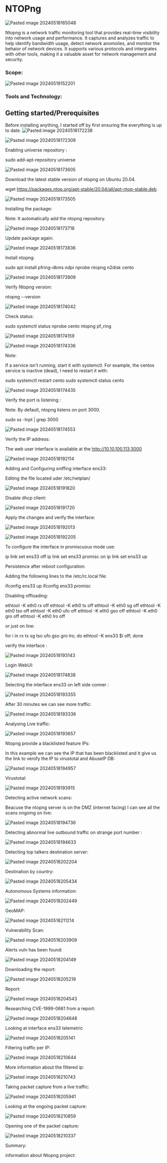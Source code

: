 # NTOPng

![Pasted image 20240518165048](https://github.com/lm3nitro/Projects/assets/55665256/468e6695-e262-453d-a570-c5b13634c626)

Ntopng is a network traffic monitoring tool that provides real-time visibility into network usage and performance. It captures and analyzes traffic to help identify bandwidth usage, detect network anomolies, and monitor the behaior of network devices. It supports various protocols and intergrates with other tools, making it a valuable asset for network management and security. 

### Scope:

![Pasted image 20240519152201](https://github.com/lm3nitro/Projects/assets/55665256/995cae09-65e0-46bd-98f0-a6a8aca87166)

### Tools and Technology:

## Getting started/Prerequisites

Before installing anything, I started off by first ensuring the everything is up to date.
![Pasted image 20240518172238](https://github.com/lm3nitro/Projects/assets/55665256/3aacf6fc-fa8e-4f2d-8b46-627b160d826a)


![Pasted image 20240518172309](https://github.com/lm3nitro/Projects/assets/55665256/7736267e-5631-481c-9e87-9463b1fcfd43)



Enabling universe repository :

sudo add-apt-repository universe

![Pasted image 20240518173605](https://github.com/lm3nitro/Projects/assets/55665256/a3524f70-df10-43bf-b7c3-0b0936416086)



Download the latest stable version of ntopng on Ubuntu 20.04.


wget https://packages.ntop.org/apt-stable/20.04/all/apt-ntop-stable.deb

![Pasted image 20240518173505](https://github.com/lm3nitro/Projects/assets/55665256/e1bbd80e-a3d8-4b03-8df5-70a57b359bf7)






Installing the package:

Note: It automatically add the ntopng repository.



![Pasted image 20240518173716](https://github.com/lm3nitro/Projects/assets/55665256/be15ac57-d1dd-4e62-bcbf-a6c0fc0a078e)




Update package again:


![Pasted image 20240518173836](https://github.com/lm3nitro/Projects/assets/55665256/61694731-9dd1-4141-8e29-3d328bceb8ce)





Install ntopng:



sudo apt install pfring-dkms ndpi nprobe ntopng n2disk cento


![Pasted image 20240518173909](https://github.com/lm3nitro/Projects/assets/55665256/586e4d29-a9ff-4da2-9853-c68bcd2ad79c)



Verify  Ntopng version:



ntopng --version

![Pasted image 20240518174042](https://github.com/lm3nitro/Projects/assets/55665256/a62d8a3d-5af3-4d3b-9a15-ed3717369649)



Check status:


sudo systemctl status nprobe cento ntopng pf_ring




![Pasted image 20240518174159](https://github.com/lm3nitro/Projects/assets/55665256/802dc199-a371-4913-b5ec-a35cfc76d5e4)


![Pasted image 20240518174336](https://github.com/lm3nitro/Projects/assets/55665256/4d64e168-f6cc-4a40-80b1-8de15e80baf1)




Note: 

If a service isn’t running, start it with systemctl. For example, the centos service is inactive (dead), I need to restart it with:

sudo systemctl restart cento
sudo systemctl status cento

![Pasted image 20240518174435](https://github.com/lm3nitro/Projects/assets/55665256/5e27bb23-894c-433e-a4ad-22a9947eacd3)


Verify the port is listening :


Note: By default, ntopng listens on port 3000.


sudo ss -lnpt | grep 3000

![Pasted image 20240518174553](https://github.com/lm3nitro/Projects/assets/55665256/65f244c3-d494-4432-8f9d-9872a44d564c)



Verify the IP address:

The web user interface is available at the http://10.10.100.113:3000


![Pasted image 20240518192114](https://github.com/lm3nitro/Projects/assets/55665256/bfb7c7c6-0d35-4435-b72c-1e482b86fa23)





Adding and Configuring sniffing interface ens33:


Editing the file located uder /etc/netplan/

![Pasted image 20240518191820](https://github.com/lm3nitro/Projects/assets/55665256/46854a9d-dc80-4e25-b133-c2aaff8939df)




Disable dhcp client:


![Pasted image 20240518191720](https://github.com/lm3nitro/Projects/assets/55665256/a0b0be91-6b59-4baf-b874-9243c991af75)




Apply the changes and verify the interface:

![Pasted image 20240518192013](https://github.com/lm3nitro/Projects/assets/55665256/8a7454df-45ae-4191-912c-ea0f4cb3a85d)


![Pasted image 20240518192205](https://github.com/lm3nitro/Projects/assets/55665256/376416d6-499f-4adf-befa-acd1c4c74ddf)



To configure the interface in promiscuous mode use:


ip link set ens33 off
ip link set ens33 promisc on
ip link set ens33 up

Persistence after reboot configuration:


Adding the following lines to the /etc/rc.local file:

ifconfig ens33 up
ifconfig ens33 promisc



Disabling offloading:

ethtool -K eth0 rx off
ethtool -K eth0 tx off
ethtool -K eth0 sg off
ethtool -K eth0 tso off
ethtool -K eth0 ufo off
ethtool -K eth0 gso off
ethtool -K eth0 gro off
ethtool -K eth0 lro off 


or just on line:


 for i in rx tx sg tso ufo gso gro lro; do ethtool -K ens33 $i off; done


verify the interface :


![Pasted image 20240518193143](https://github.com/lm3nitro/Projects/assets/55665256/49d3ccfb-5852-4012-895f-718b68f9d724)



Login WebUI:



![Pasted image 20240518174838](https://github.com/lm3nitro/Projects/assets/55665256/0e420a71-21d6-41f1-90b7-8f344fcb08ec)






Selecting the interface ens33  on left side conner :


![Pasted image 20240518193355](https://github.com/lm3nitro/Projects/assets/55665256/8f0c373c-10fa-4834-9800-f363d3647e6e)




After 30 minutes we can see more traffic:


![Pasted image 20240518193336](https://github.com/lm3nitro/Projects/assets/55665256/02f0cf9a-dd78-4df6-96a5-c989318e17a9)







Analysing Live traffic:

![Pasted image 20240518193657](https://github.com/lm3nitro/Projects/assets/55665256/c5feea47-9326-4e29-b738-014443340d0c)





Ntopng provide a blacklisted feature IPs:

In this example we can see the IP that has been blacklisted and it give us the link to verofy the IP to virustotal and AbuseIP DB:



![Pasted image 20240518194957](https://github.com/lm3nitro/Projects/assets/55665256/142129ea-c455-40c6-9e53-9414414ee044)



Virustotal:


![Pasted image 20240518193915](https://github.com/lm3nitro/Projects/assets/55665256/d568b1a8-1953-48a0-a19a-8acea28da626)






Detecting active network scans:


Beacuse the ntopng server is on the DMZ (internet facing) I can see all the scans ongoing on live:



![Pasted image 20240518194736](https://github.com/lm3nitro/Projects/assets/55665256/db5938dd-704c-4d2b-a690-b5669d2d9c56)


Detecting abnormal  live outbound traffic on strange port number :


![Pasted image 20240518194633](https://github.com/lm3nitro/Projects/assets/55665256/76753887-c709-4230-b99e-80dd330962cd)






Detecting top talkers destination server:

![Pasted image 20240518202204](https://github.com/lm3nitro/Projects/assets/55665256/4fddcd0c-71ea-471f-ac4a-4ee7ddf56bfc)





Destination by country:

![Pasted image 20240518205434](https://github.com/lm3nitro/Projects/assets/55665256/066ba0a6-20d9-43fc-b778-85b1c604f1df)




Autonomous Systems information:



![Pasted image 20240518202449](https://github.com/lm3nitro/Projects/assets/55665256/1ce50dc3-c1ce-4a1b-aacf-96544e76af3c)






GeoMAP:


![Pasted image 20240518211214](https://github.com/lm3nitro/Projects/assets/55665256/baf0333a-39fb-4219-9114-b5037c6c46e7)



Vulnerability Scan:



![Pasted image 20240518203909](https://github.com/lm3nitro/Projects/assets/55665256/b879bdc7-4641-4172-a2ad-c72230b5242d)





Alerts vuln has been found:

![Pasted image 20240518204149](https://github.com/lm3nitro/Projects/assets/55665256/fe92a4c1-530f-49b0-bb2b-eaaf46f88114)




Downloading the report:



![Pasted image 20240518205219](https://github.com/lm3nitro/Projects/assets/55665256/03058558-5e90-41cb-8a17-1c911b2d53aa)




Report:

![Pasted image 20240518204543](https://github.com/lm3nitro/Projects/assets/55665256/50c8435c-8628-439c-b987-ee4f845b704e)



Researching CVE-1999-0661 from a report:



![Pasted image 20240518204648](https://github.com/lm3nitro/Projects/assets/55665256/6d9ae2c2-1828-47c7-ba03-b1b1a8c64e7f)



Looking at interface ens33 telemetric

![Pasted image 20240518205141](https://github.com/lm3nitro/Projects/assets/55665256/ac07ca9f-3764-4655-8e2c-b2bca87bf27d)





Filtering traffic per IP:



![Pasted image 20240518210644](https://github.com/lm3nitro/Projects/assets/55665256/c4a4df4e-c505-4c15-97cb-1c16d5feb993)


More information about the filtered ip:

![Pasted image 20240518210743](https://github.com/lm3nitro/Projects/assets/55665256/da543f7a-3e2a-4228-96fd-4859ea1802f5)




Taking packet capture from a live traffic:



![Pasted image 20240518205941](https://github.com/lm3nitro/Projects/assets/55665256/d949415b-b21a-4c65-b4b4-3dcdf050eaee)



Looking at the ongoing packet capture:

![Pasted image 20240518210859](https://github.com/lm3nitro/Projects/assets/55665256/d1f839c6-d88e-407a-aa9b-67138b2f3c7a)



Opening one of the packet capture:


![Pasted image 20240518210337](https://github.com/lm3nitro/Projects/assets/55665256/6c8fcbb9-fb8e-44fd-9272-5c3b72168d0f)





Summary:



information about Ntopng project:




